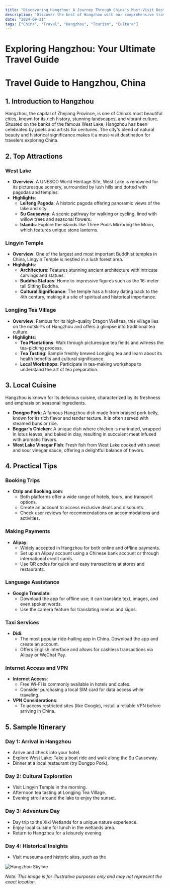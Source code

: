 ```yaml
---
title: "Discovering Hangzhou: A Journey Through China's Must-Visit Destination"
description: "Discover the best of Hangzhou with our comprehensive travel guide. Explore top attractions, savor local cuisine, and get insider tips for an unforgettable Chinese adventure."
date: "2024-09-21"
tags: ["China", "Travel", "Hangzhou", "Tourism", "Culture"]
---
```


# Exploring Hangzhou: Your Ultimate Travel Guide

# Travel Guide to Hangzhou, China

## 1. Introduction to Hangzhou
Hangzhou, the capital of Zhejiang Province, is one of China’s most beautiful cities, known for its rich history, stunning landscapes, and vibrant culture. Situated on the banks of the famous West Lake, Hangzhou has been celebrated by poets and artists for centuries. The city's blend of natural beauty and historical significance makes it a must-visit destination for travelers exploring China.

## 2. Top Attractions

### West Lake
- **Overview**: A UNESCO World Heritage Site, West Lake is renowned for its picturesque scenery, surrounded by lush hills and dotted with pagodas and temples.
- **Highlights**:
  - **Leifeng Pagoda**: A historic pagoda offering panoramic views of the lake and city.
  - **Su Causeway**: A scenic pathway for walking or cycling, lined with willow trees and seasonal flowers.
  - **Islands**: Explore the islands like Three Pools Mirroring the Moon, which features unique stone lanterns.

### Lingyin Temple
- **Overview**: One of the largest and most important Buddhist temples in China, Lingyin Temple is nestled in a lush forest area.
- **Highlights**:
  - **Architecture**: Features stunning ancient architecture with intricate carvings and statues.
  - **Buddha Statues**: Home to impressive figures such as the 16-meter tall Sitting Buddha.
  - **Cultural Significance**: The temple has a history dating back to the 4th century, making it a site of spiritual and historical importance.

### Longjing Tea Village
- **Overview**: Famous for its high-quality Dragon Well tea, this village lies on the outskirts of Hangzhou and offers a glimpse into traditional tea culture.
- **Highlights**:
  - **Tea Plantations**: Walk through picturesque tea fields and witness the tea-picking process.
  - **Tea Tasting**: Sample freshly brewed Longjing tea and learn about its health benefits and cultural significance.
  - **Local Workshops**: Participate in tea-making workshops to understand the art of tea preparation.

## 3. Local Cuisine
Hangzhou is known for its delicious cuisine, characterized by its freshness and emphasis on seasonal ingredients.

- **Dongpo Pork**: A famous Hangzhou dish made from braised pork belly, known for its rich flavor and tender texture. It is often served with steamed buns or rice.
- **Beggar's Chicken**: A unique dish where chicken is marinated, wrapped in lotus leaves, and baked in clay, resulting in succulent meat infused with aromatic flavors.
- **West Lake Vinegar Fish**: Fresh fish from West Lake cooked with sweet and sour vinegar sauce, offering a delightful balance of flavors.

## 4. Practical Tips

### Booking Trips
- **Ctrip and Booking.com**: 
  - Both platforms offer a wide range of hotels, tours, and transport options.
  - Create an account to access exclusive deals and discounts.
  - Check user reviews for recommendations on accommodations and activities.

### Making Payments
- **Alipay**: 
  - Widely accepted in Hangzhou for both online and offline payments.
  - Set up an Alipay account using a Chinese bank account or through international credit cards.
  - Use QR codes for quick and easy transactions at stores and restaurants.

### Language Assistance
- **Google Translate**: 
  - Download the app for offline use; it can translate text, images, and even spoken words.
  - Use the camera feature for translating menus and signs.

### Taxi Services
- **Didi**: 
  - The most popular ride-hailing app in China. Download the app and create an account.
  - Offers English interface and allows for cashless transactions via Alipay or WeChat Pay.

### Internet Access and VPN
- **Internet Access**: 
  - Free Wi-Fi is commonly available in hotels and cafes.
  - Consider purchasing a local SIM card for data access while traveling.
- **VPN Considerations**: 
  - To access restricted sites (like Google), install a reliable VPN before arriving in China.

## 5. Sample Itinerary

### Day 1: Arrival in Hangzhou
- Arrive and check into your hotel.
- Explore West Lake: Take a boat ride and walk along the Su Causeway.
- Dinner at a local restaurant (try Dongpo Pork).

### Day 2: Cultural Exploration
- Visit Lingyin Temple in the morning.
- Afternoon tea tasting at Longjing Tea Village.
- Evening stroll around the lake to enjoy the sunset.

### Day 3: Adventure Day
- Day trip to the Xixi Wetlands for a unique nature experience.
- Enjoy local cuisine for lunch in the wetlands area.
- Return to Hangzhou for a leisurely evening.

### Day 4: Historical Insights
- Visit museums and historic sites, such as the

<img src="https://source.unsplash.com/1600x900/?Hangzhou,cityscape" alt="Hangzhou Skyline" loading="lazy">

*Note: This image is for illustrative purposes only and may not represent the exact location.*

